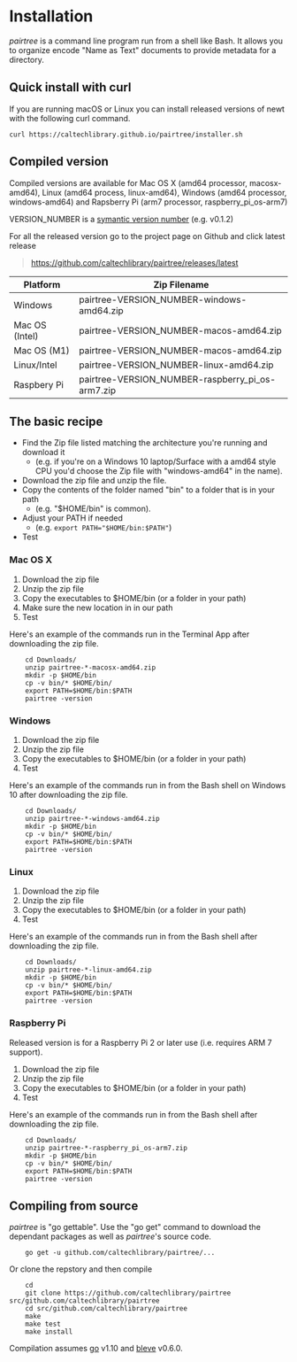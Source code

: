 
# Installation

*pairtree* is a command line program run from a shell like Bash. It allows you to organize encode
"Name as Text" documents to provide metadata for a directory.

Quick install with curl
-----------------------

If you are running macOS or Linux you can install released versions of newt
with the following curl command.

~~~
curl https://caltechlibrary.github.io/pairtree/installer.sh
~~~

## Compiled version

Compiled versions are available for Mac OS X (amd64 processor, macosx-amd64), Linux (amd64 process, linux-amd64), 
Windows (amd64 processor, windows-amd64) and Rapsberry Pi (arm7 processor, raspberry_pi_os-arm7)

VERSION_NUMBER is a [symantic version number](http://semver.org/) (e.g. v0.1.2)


For all the released version go to the project page on Github and click latest release

>    https://github.com/caltechlibrary/pairtree/releases/latest


| Platform    | Zip Filename                             |
|-------------|------------------------------------------|
| Windows     | pairtree-VERSION_NUMBER-windows-amd64.zip |
| Mac OS (Intel) | pairtree-VERSION_NUMBER-macos-amd64.zip  |
| Mac OS (M1) | pairtree-VERSION_NUMBER-macos-amd64.zip  |
| Linux/Intel | pairtree-VERSION_NUMBER-linux-amd64.zip   |
| Raspbery Pi | pairtree-VERSION_NUMBER-raspberry_pi_os-arm7.zip |


## The basic recipe

+ Find the Zip file listed matching the architecture you're running and download it
    + (e.g. if you're on a Windows 10 laptop/Surface with a amd64 style CPU you'd choose the Zip file with "windows-amd64" in the name).
+ Download the zip file and unzip the file.
+ Copy the contents of the folder named "bin" to a folder that is in your path 
    + (e.g. "$HOME/bin" is common).
+ Adjust your PATH if needed
    + (e.g. `export PATH="$HOME/bin:$PATH"`)
+ Test


### Mac OS X

1. Download the zip file
2. Unzip the zip file
3. Copy the executables to $HOME/bin (or a folder in your path)
4. Make sure the new location in in our path
5. Test

Here's an example of the commands run in the Terminal App after downloading the 
zip file.

```shell
    cd Downloads/
    unzip pairtree-*-macosx-amd64.zip
    mkdir -p $HOME/bin
    cp -v bin/* $HOME/bin/
    export PATH=$HOME/bin:$PATH
    pairtree -version
```

### Windows

1. Download the zip file
2. Unzip the zip file
3. Copy the executables to $HOME/bin (or a folder in your path)
4. Test

Here's an example of the commands run in from the Bash shell on Windows 10 after
downloading the zip file.

```shell
    cd Downloads/
    unzip pairtree-*-windows-amd64.zip
    mkdir -p $HOME/bin
    cp -v bin/* $HOME/bin/
    export PATH=$HOME/bin:$PATH
    pairtree -version
```


### Linux 

1. Download the zip file
2. Unzip the zip file
3. Copy the executables to $HOME/bin (or a folder in your path)
4. Test

Here's an example of the commands run in from the Bash shell after
downloading the zip file.

```shell
    cd Downloads/
    unzip pairtree-*-linux-amd64.zip
    mkdir -p $HOME/bin
    cp -v bin/* $HOME/bin/
    export PATH=$HOME/bin:$PATH
    pairtree -version
```


### Raspberry Pi

Released version is for a Raspberry Pi 2 or later use (i.e. requires ARM 7 support).

1. Download the zip file
2. Unzip the zip file
3. Copy the executables to $HOME/bin (or a folder in your path)
4. Test

Here's an example of the commands run in from the Bash shell after
downloading the zip file.

```shell
    cd Downloads/
    unzip pairtree-*-raspberry_pi_os-arm7.zip
    mkdir -p $HOME/bin
    cp -v bin/* $HOME/bin/
    export PATH=$HOME/bin:$PATH
    pairtree -version
```


## Compiling from source

_pairtree_ is "go gettable".  Use the "go get" command to download the dependant packages
as well as _pairtree_'s source code. 


```shell
    go get -u github.com/caltechlibrary/pairtree/...
```

Or clone the repstory and then compile

```shell
    cd
    git clone https://github.com/caltechlibrary/pairtree src/github.com/caltechlibrary/pairtree
    cd src/github.com/caltechlibrary/pairtree
    make
    make test
    make install
```

Compilation assumes [go](https://github.com/golang/go) v1.10 and [bleve](https://blevesearh.com) v0.6.0.

